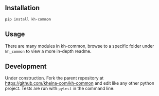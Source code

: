 ## Installation
`pip install kh-common`

## Usage
There are many modules in kh-common, browse to a specific folder under `kh_common` to view a more in-depth readme.

## Development
Under construction.
Fork the parent repository at https://github.com/kheina-com/kh-common and edit like any other python project. Tests are run with `pytest` in the command line.
